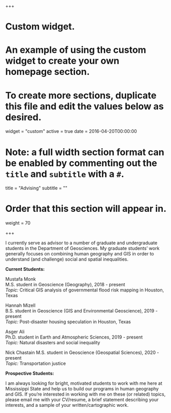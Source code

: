 +++
# Custom widget.
# An example of using the custom widget to create your own homepage section.
# To create more sections, duplicate this file and edit the values below as desired.
widget = "custom"
active = true
date = 2016-04-20T00:00:00

# Note: a full width section format can be enabled by commenting out the `title` and `subtitle` with a `#`.
title = "Advising"
subtitle = ""

# Order that this section will appear in.
weight = 70

+++

I currently serve as advisor to a number of graduate and undergraduate students in the Department of Geosciences. My graduate students’ work generally focuses on combining human geography and GIS in order to understand (and challenge) social and spatial inequalities. 

__Current Students:__

Mustafa Monk  
M.S. student in Geoscience (Geography), 2018 - present  
_Topic:_ Critical GIS analysis of governmental flood risk mapping in Houston, Texas

Hannah Mizell  
B.S. student in Geoscience (GIS and Environmental Geoscience), 2019 - present  
_Topic:_ Post-disaster housing speculation in Houston, Texas 

Asger Ali  
Ph.D. student in Earth and Atmospheric Sciences, 2019 - present  
_Topic:_ Natural disasters and social inequality

Nick Chastain
M.S. student in Geoscience (Geospatial Sciences), 2020 - present  
_Topic:_ Transportation justice

__Prospective Students:__

I am always looking for bright, motivated students to work with me here at Mississippi State and help us to build our programs in human geography and GIS. If you’re interested in working with me on these (or related) topics, please email me with your CV/resume, a brief statement describing your interests, and a sample of your written/cartographic work.
